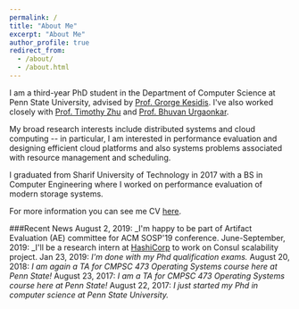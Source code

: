 ```yaml
---
permalink: /
title: "About Me"
excerpt: "About Me"
author_profile: true
redirect_from:
  - /about/
  - /about.html
---
```


I am a third-year PhD student in the Department of Computer Science at Penn State University, advised by [Prof. Grorge Kesidis](http://www.cse.psu.edu/~gik2/). I've also worked closely with [Prof. Timothy Zhu](https://sites.psu.edu/timothyz/) and [Prof. Bhuvan Urgaonkar](http://www.cse.psu.edu/~bhuvan).

My broad research interests include distributed systems and cloud computing -- in particular, I am interested in performance evaluation and designing efficient cloud platforms and also systems problems associated with resource management and scheduling.

I graduated from Sharif University of Technology in 2017 with a BS in Computer Engineering where I worked on performance evaluation of modern storage systems.

For more information you can see me CV [here](https://mrata.github.io/files/ata-cv.pdf).

###Recent News
August 2, 2019: _I'm happy to be part of Artifact Evaluation (AE) committee for ACM SOSP'19 conference.
June-September, 2019: _I'll be a research intern at [HashiCorp](https://www.hashicorp.com) to work on Consul scalability project.
Jan 23, 2019: _I'm done with my Phd qualification exams._
August 20, 2018: _I am again a TA for CMPSC 473 Operating Systems course here at Penn State!_
August 23, 2017: _I am a TA for CMPSC 473 Operating Systems course here at Penn State!_
August 22, 2017: _I just started my Phd in computer science at Penn State University._
